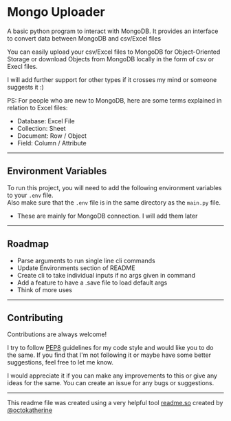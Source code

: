 
# Mongo Uploader

A basic python program to interact with MongoDB. 
It provides an interface to convert data between MongoDB and csv/Excel files

You can easily upload your csv/Excel files to MongoDB for Object-Oriented Storage or download Objects from MongoDB locally in the form of csv or Execl files.

I will add further support for other types if it crosses my mind or someone suggests it :)
<br>

PS: For people who are new to MongoDB, here are some terms explained in relation to Excel files:
- Database: Excel File
- Collection: Sheet
- Document: Row / Object
- Field: Column / Attribute



<hr>

## Environment Variables

To run this project, you will need to add the following environment variables to your `.env` file.
<br>Also make sure that the `.env` file is in the same directory as the `main.py` file.

- These are mainly for MongoDB connection. I will add them later

<hr>

## Roadmap

- Parse arguments to run single line cli commands
- Update Environments section of README
- Create cli to take individual inputs if no args given in command
- Add a feature to have a .save file to load default args
- Think of more uses 

<hr>

## Contributing

Contributions are always welcome!

I try to follow [PEP8](https://pep8.org/) guidelines for my code style and would like you to do the same.
If you find that I'm not following it or maybe have some better suggestions, feel free to let me know.

I would appreciate it if you can make any improvements to this or give any ideas for the same. You can create an issue for any bugs or suggestions.

<hr>

This readme file was created using a very helpful tool [readme.so](https://readme.so/) created by [@octokatherine](https://www.github.com/octokatherine)
